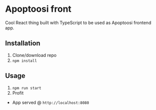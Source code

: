 # Apoptoosi front
Cool React thing built with TypeScript to be used as Apoptoosi frontend app.

## Installation
1. Clone/download repo
2. `npm install`

## Usage
1. `npm run start`
2. Profit

* App served @ `http://localhost:8080` 
